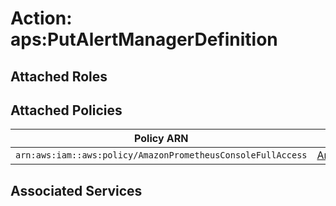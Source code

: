 # Action: aps:PutAlertManagerDefinition

## Attached Roles

## Attached Policies

| Policy ARN | Policy Name |
|------------|-------------|
| `arn:aws:iam::aws:policy/AmazonPrometheusConsoleFullAccess` | [AmazonPrometheusConsoleFullAccess](../policies.md#amazonprometheusconsolefullaccess) |

## Associated Services


